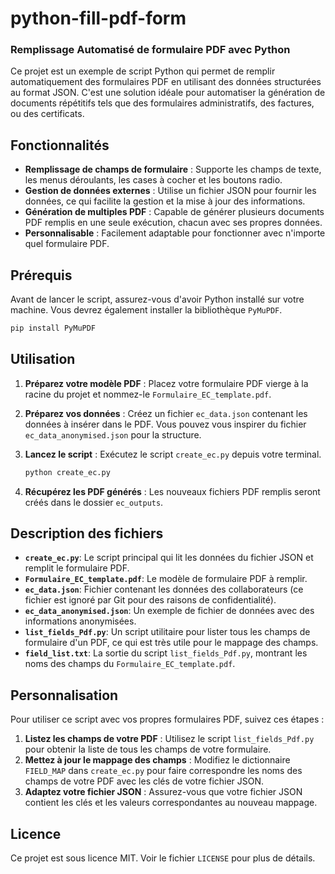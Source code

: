 # python-fill-pdf-form

### Remplissage Automatisé de formulaire PDF avec Python

Ce projet est un exemple de script Python qui permet de remplir automatiquement des formulaires PDF en utilisant des données structurées au format JSON. C'est une solution idéale pour automatiser la génération de documents répétitifs tels que des formulaires administratifs, des factures, ou des certificats.

## Fonctionnalités

-   **Remplissage de champs de formulaire** : Supporte les champs de texte, les menus déroulants, les cases à cocher et les boutons radio.
-   **Gestion de données externes** : Utilise un fichier JSON pour fournir les données, ce qui facilite la gestion et la mise à jour des informations.
-   **Génération de multiples PDF** : Capable de générer plusieurs documents PDF remplis en une seule exécution, chacun avec ses propres données.
-   **Personnalisable** : Facilement adaptable pour fonctionner avec n'importe quel formulaire PDF.

## Prérequis

Avant de lancer le script, assurez-vous d'avoir Python installé sur votre machine. Vous devrez également installer la bibliothèque `PyMuPDF`.

```bash
pip install PyMuPDF
````

## Utilisation

1.  **Préparez votre modèle PDF** : Placez votre formulaire PDF vierge à la racine du projet et nommez-le `Formulaire_EC_template.pdf`.

2.  **Préparez vos données** : Créez un fichier `ec_data.json` contenant les données à insérer dans le PDF. Vous pouvez vous inspirer du fichier `ec_data_anonymised.json` pour la structure.

3.  **Lancez le script** : Exécutez le script `create_ec.py` depuis votre terminal.

    ```bash
    python create_ec.py
    ```

4.  **Récupérez les PDF générés** : Les nouveaux fichiers PDF remplis seront créés dans le dossier `ec_outputs`.

## Description des fichiers

- **`create_ec.py`**: Le script principal qui lit les données du fichier JSON et remplit le formulaire PDF.
- **`Formulaire_EC_template.pdf`**: Le modèle de formulaire PDF à remplir.
- **`ec_data.json`**: Fichier contenant les données des collaborateurs (ce fichier est ignoré par Git pour des raisons de confidentialité).
- **`ec_data_anonymised.json`**: Un exemple de fichier de données avec des informations anonymisées.
- **`list_fields_Pdf.py`**: Un script utilitaire pour lister tous les champs de formulaire d'un PDF, ce qui est très utile pour le mappage des champs.
- **`field_list.txt`**: La sortie du script `list_fields_Pdf.py`, montrant les noms des champs du `Formulaire_EC_template.pdf`.

## Personnalisation

Pour utiliser ce script avec vos propres formulaires PDF, suivez ces étapes :

1.  **Listez les champs de votre PDF** : Utilisez le script `list_fields_Pdf.py` pour obtenir la liste de tous les champs de votre formulaire.
2.  **Mettez à jour le mappage des champs** : Modifiez le dictionnaire `FIELD_MAP` dans `create_ec.py` pour faire correspondre les noms des champs de votre PDF avec les clés de votre fichier JSON.
3.  **Adaptez votre fichier JSON** : Assurez-vous que votre fichier JSON contient les clés et les valeurs correspondantes au nouveau mappage.

## Licence

Ce projet est sous licence MIT. Voir le fichier `LICENSE` pour plus de détails.

```
```